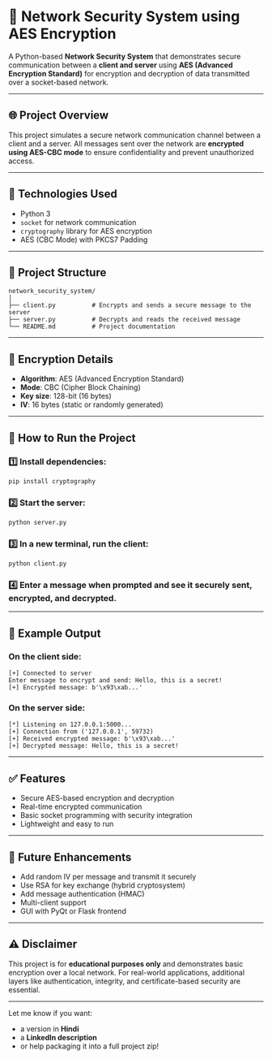 # 🔐 Network Security System using AES Encryption

A Python-based **Network Security System** that demonstrates secure communication between a **client and server** using **AES (Advanced Encryption Standard)** for encryption and decryption of data transmitted over a socket-based network.

---

## 🌐 Project Overview

This project simulates a secure network communication channel between a client and a server. All messages sent over the network are **encrypted using AES-CBC mode** to ensure confidentiality and prevent unauthorized access.

---

## 🔧 Technologies Used

* Python 3
* `socket` for network communication
* `cryptography` library for AES encryption
* AES (CBC Mode) with PKCS7 Padding

---

## 📂 Project Structure

```
network_security_system/
│
├── client.py          # Encrypts and sends a secure message to the server
├── server.py          # Decrypts and reads the received message
└── README.md          # Project documentation
```

---

## 🔐 Encryption Details

* **Algorithm**: AES (Advanced Encryption Standard)
* **Mode**: CBC (Cipher Block Chaining)
* **Key size**: 128-bit (16 bytes)
* **IV**: 16 bytes (static or randomly generated)

---

## 🚀 How to Run the Project

### 1️⃣ Install dependencies:

```bash
pip install cryptography
```

### 2️⃣ Start the server:

```bash
python server.py
```

### 3️⃣ In a new terminal, run the client:

```bash
python client.py
```

### 4️⃣ Enter a message when prompted and see it securely sent, encrypted, and decrypted.

---

## 🧪 Example Output

### On the client side:

```
[+] Connected to server
Enter message to encrypt and send: Hello, this is a secret!
[+] Encrypted message: b'\x93\xab...'
```

### On the server side:

```
[*] Listening on 127.0.0.1:5000...
[+] Connection from ('127.0.0.1', 59732)
[+] Received encrypted message: b'\x93\xab...'
[+] Decrypted message: Hello, this is a secret!
```

---

## ✅ Features

* Secure AES-based encryption and decryption
* Real-time encrypted communication
* Basic socket programming with security integration
* Lightweight and easy to run

---

## 🔐 Future Enhancements

* Add random IV per message and transmit it securely
* Use RSA for key exchange (hybrid cryptosystem)
* Add message authentication (HMAC)
* Multi-client support
* GUI with PyQt or Flask frontend

---

## ⚠️ Disclaimer

This project is for **educational purposes only** and demonstrates basic encryption over a local network. For real-world applications, additional layers like authentication, integrity, and certificate-based security are essential.

---

Let me know if you want:

* a version in **Hindi**
* a **LinkedIn description**
* or help packaging it into a full project zip!
